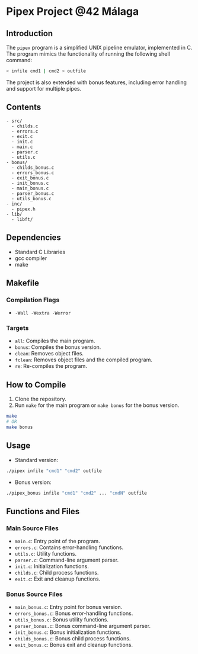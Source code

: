 # Pipex Project @42 Málaga

## Introduction

The `pipex` program is a simplified UNIX pipeline emulator, implemented in C. The program mimics the functionality of running the following shell command:

```bash
< infile cmd1 | cmd2 > outfile
```

The project is also extended with bonus features, including error handling and support for multiple pipes.

## Contents

```
- src/
  - childs.c
  - errors.c
  - exit.c
  - init.c
  - main.c
  - parser.c
  - utils.c
- bonus/
  - childs_bonus.c
  - errors_bonus.c
  - exit_bonus.c
  - init_bonus.c
  - main_bonus.c
  - parser_bonus.c
  - utils_bonus.c
- inc/
  - pipex.h
- lib/
  - libft/
```

## Dependencies

- Standard C Libraries
- gcc compiler
- make

## Makefile

### Compilation Flags

- `-Wall -Wextra -Werror`

### Targets

- `all`: Compiles the main program.
- `bonus`: Compiles the bonus version.
- `clean`: Removes object files.
- `fclean`: Removes object files and the compiled program.
- `re`: Re-compiles the program.

## How to Compile

1. Clone the repository.
2. Run `make` for the main program or `make bonus` for the bonus version.

```bash
make
# OR
make bonus
```

## Usage

- Standard version:

```bash
./pipex infile "cmd1" "cmd2" outfile
```

- Bonus version:

```bash
./pipex_bonus infile "cmd1" "cmd2" ... "cmdN" outfile
```

## Functions and Files

### Main Source Files

- `main.c`: Entry point of the program.
- `errors.c`: Contains error-handling functions.
- `utils.c`: Utility functions.
- `parser.c`: Command-line argument parser.
- `init.c`: Initialization functions.
- `childs.c`: Child process functions.
- `exit.c`: Exit and cleanup functions.

### Bonus Source Files

- `main_bonus.c`: Entry point for bonus version.
- `errors_bonus.c`: Bonus error-handling functions.
- `utils_bonus.c`: Bonus utility functions.
- `parser_bonus.c`: Bonus command-line argument parser.
- `init_bonus.c`: Bonus initialization functions.
- `childs_bonus.c`: Bonus child process functions.
- `exit_bonus.c`: Bonus exit and cleanup functions.

